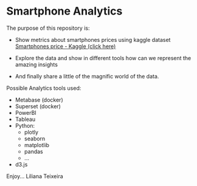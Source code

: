 # Smartphone Analytics

The purpose of this repository is:
 - Show metrics about smartphones prices using kaggle dataset [Smartphones price - Kaggle (click here)](https://www.kaggle.com/datasets/juanmerinobermejo/smartphones-price-dataset/data)

 - Explore the data and show in different tools how can we represent the amazing insights

 - And finally share a little of the magnific world of the data.

Possible Analytics tools used:
 - Metabase (docker)
 - Superset (docker)
 - PowerBI
 - Tableau
 - Python:
    - plotly
    - seaborn
    - matplotlib
    - pandas
    - ...
 - d3.js

 Enjoy...
 Liliana Teixeira
